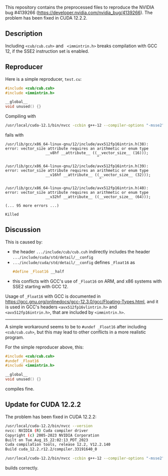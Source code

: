 This repository contains the preprocessed files to reproduce the NVIDIA bug #4139266 (https://developer.nvidia.com/nvidia_bug/4139266).
The problem has been fixed in CUDA 12.2.2.

## Description

Including `<cub/cub.cuh>` and ` <immintrin.h>` breaks compilation with GCC 12, if the SSE2 instruction set is enabled.

## Reproducer

Here is a simple reproducer, `test.cu`:
```c++
#include <cub/cub.cuh>
#include <immintrin.h>

__global__
void unused() {}
```

Compiling with
```bash
/usr/local/cuda-12.1/bin/nvcc -ccbin g++-12 --compiler-options "-msse2" test.cu -c -o test.o
```
fails with
```
/usr/lib/gcc/x86_64-linux-gnu/12/include/avx512fp16intrin.h(38): error: vector_size attribute requires an arithmetic or enum type
                  __v8hf __attribute__ ((__vector_size__ (16)));
                                         ^

/usr/lib/gcc/x86_64-linux-gnu/12/include/avx512fp16intrin.h(39): error: vector_size attribute requires an arithmetic or enum type
                  __v16hf __attribute__ ((__vector_size__ (32)));
                                          ^

/usr/lib/gcc/x86_64-linux-gnu/12/include/avx512fp16intrin.h(40): error: vector_size attribute requires an arithmetic or enum type
                  __v32hf __attribute__ ((__vector_size__ (64)));

(... 95 more errors ...)

Killed
```

## Discussion

This is caused by:
  - the header `.../include/cub/cub.cuh` indirectly includes the header `.../include/cuda/std/detail/__config`
  - `.../include/cuda/std/detail/__config` defines `_Float16` as
    ```c++
    #define _Float16 __half
    ```
  - this conflicts with GCC's use of `_Float16` on ARM, and x86 systems with SSE2 starting with GCC 12.

Usage of `_Float16` with GCC is documented in https://gcc.gnu.org/onlinedocs/gcc-12.3.0/gcc/Floating-Types.html,
and it is used in GCC's headers `<avx512fp16vlintrin.h>` and `<avx512fp16intrin.h>`, that are included by `<immintrin.h>`.

---

A simple workaround seems to be to `#undef _Float16` after including `<cub/cub.cuh>`, but this may lead to other
conflicts in a more realistic program.

For the simple reproducer above, this:
```c++
#include <cub/cub.cuh>
#undef _Float16
#include <immintrin.h>

__global__
void unused() {}
```
compiles fine.

## Update for CUDA 12.2.2

The problem has been fixed in CUDA 12.2.2:
```bash
/usr/local/cuda-12.2/bin/nvcc --version
nvcc: NVIDIA (R) Cuda compiler driver
Copyright (c) 2005-2023 NVIDIA Corporation
Built on Tue_Aug_15_22:02:13_PDT_2023
Cuda compilation tools, release 12.2, V12.2.140
Build cuda_12.2.r12.2/compiler.33191640_0

/usr/local/cuda-12.2/bin/nvcc -ccbin g++-12 --compiler-options "-msse2" test.cu -c -o test.o
```
builds correctly.
